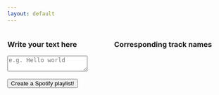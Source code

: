 ```yaml
---
layout: default
---
```


<div class="columns">
    <div class="column left">
        <h3 class="title is-3">Write your text here</h3>
        <div class="form-group">
            <textarea class="textarea" id="alltext" maxlength="500" placeholder="e.g. Hello world"></textarea>
        </div>
        <br />
        <button class="button is-success" id="start">Create a Spotify playlist!</button>
    </div>
    <div class="column right">
        <h3 class="title is-3">Corresponding track names</h3>
        <div id="status"></div>
        <br />
        <div id="debug"></div>
    </div>
</div>